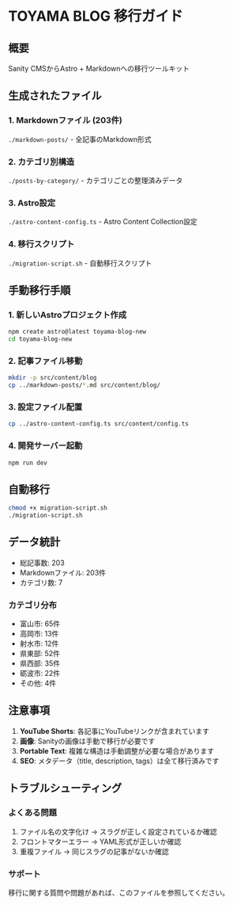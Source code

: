 # TOYAMA BLOG 移行ガイド

## 概要
Sanity CMSからAstro + Markdownへの移行ツールキット

## 生成されたファイル

### 1. Markdownファイル (203件)
`./markdown-posts/` - 全記事のMarkdown形式

### 2. カテゴリ別構造
`./posts-by-category/` - カテゴリごとの整理済みデータ

### 3. Astro設定
`./astro-content-config.ts` - Astro Content Collection設定

### 4. 移行スクリプト
`./migration-script.sh` - 自動移行スクリプト

## 手動移行手順

### 1. 新しいAstroプロジェクト作成
```bash
npm create astro@latest toyama-blog-new
cd toyama-blog-new
```

### 2. 記事ファイル移動
```bash
mkdir -p src/content/blog
cp ../markdown-posts/*.md src/content/blog/
```

### 3. 設定ファイル配置
```bash
cp ../astro-content-config.ts src/content/config.ts
```

### 4. 開発サーバー起動
```bash
npm run dev
```

## 自動移行

```bash
chmod +x migration-script.sh
./migration-script.sh
```

## データ統計

- 総記事数: 203
- Markdownファイル: 203件
- カテゴリ数: 7

### カテゴリ分布
- 富山市: 65件
- 高岡市: 13件
- 射水市: 12件
- 県東部: 52件
- 県西部: 35件
- 砺波市: 22件
- その他: 4件

## 注意事項

1. **YouTube Shorts**: 各記事にYouTubeリンクが含まれています
2. **画像**: Sanityの画像は手動で移行が必要です
3. **Portable Text**: 複雑な構造は手動調整が必要な場合があります
4. **SEO**: メタデータ（title, description, tags）は全て移行済みです

## トラブルシューティング

### よくある問題
1. ファイル名の文字化け → スラグが正しく設定されているか確認
2. フロントマターエラー → YAML形式が正しいか確認
3. 重複ファイル → 同じスラグの記事がないか確認

### サポート
移行に関する質問や問題があれば、このファイルを参照してください。
